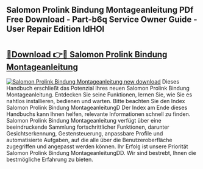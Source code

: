 ## Salomon Prolink Bindung Montageanleitung PDf Free Download - Part-b6q Service Owner Guide - User Repair Edition IdHOl

# <h2><a href="http://df77f6g.blite.top/?on=Salomon+Prolink+Bindung+Montageanleitung">🔗Download 👉🔴 Salomon Prolink Bindung Montageanleitung</a></h2>

[![Salomon Prolink Bindung Montageanleitung new download](https://i.imgur.com/lujVjoI.png)](http://df77f6g.blite.top/?on=Salomon+Prolink+Bindung+Montageanleitung)
Dieses Handbuch erschließt das Potenzial Ihres neuen Salomon Prolink Bindung Montageanleitung. Entdecken Sie seine Funktionen, lernen Sie, wie Sie es nahtlos installieren, bedienen und warten. Bitte beachten Sie den Index Salomon Prolink Bindung MontageanleitungD Der Index am Ende dieses Handbuchs kann Ihnen helfen, relevante Informationen schnell zu finden. Salomon Prolink Bindung Montageanleitung verfügt über eine beeindruckende Sammlung fortschrittlicher Funktionen, darunter Gesichtserkennung, Gestensteuerung, anpassbare Profile und automatisierte Aufgaben, auf die alle über die Benutzeroberfläche zugegriffen und angepasst werden können. Ihr Erfolg ist unsere Priorität Salomon Prolink Bindung MontageanleitungDD. Wir sind bestrebt, Ihnen die bestmögliche Erfahrung zu bieten.
